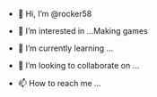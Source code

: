 - 👋 Hi, I’m @rocker58
- 👀 I’m interested in ...Making games

- 🌱 I’m currently learning ...
- 💞️ I’m looking to collaborate on ...
- 📫 How to reach me ...

<!---
rocker58/rocker58 is a ✨ special ✨ repository because its `README.md` (this file) appears on your GitHub profile.
You can click the Preview link to take a look at your changes.
--->

